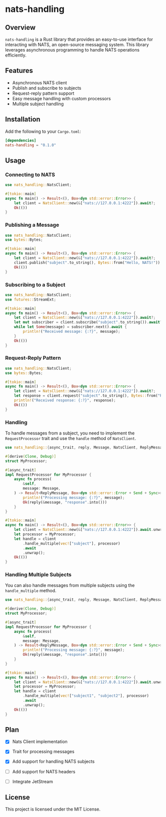 # nats-handling

## Overview

`nats-handling` is a Rust library that provides an easy-to-use interface for interacting with NATS, an open-source messaging system. This library leverages asynchronous programming to handle NATS operations efficiently.

## Features

- Asynchronous NATS client
- Publish and subscribe to subjects
- Request-reply pattern support
- Easy message handling with custom processors
- Multiple subject handling

## Installation

Add the following to your `Cargo.toml`:

```toml
[dependencies]
nats-handling = "0.1.0"
```

## Usage

### Connecting to NATS

```rust
use nats_handling::NatsClient;

#[tokio::main]
async fn main() -> Result<(), Box<dyn std::error::Error>> {
    let client = NatsClient::new(&["nats://127.0.0.1:4222"]).await?;
    Ok(())
}
```

### Publishing a Message

```rust
use nats_handling::NatsClient;
use bytes::Bytes;

#[tokio::main]
async fn main() -> Result<(), Box<dyn std::error::Error>> {
    let client = NatsClient::new(&["nats://127.0.0.1:4222"]).await?;
    client.publish("subject".to_string(), Bytes::from("Hello, NATS!")).await?;
    Ok(())
}
```

### Subscribing to a Subject

```rust
use nats_handling::NatsClient;
use futures::StreamExt;

#[tokio::main]
async fn main() -> Result<(), Box<dyn std::error::Error>> {
    let client = NatsClient::new(&["nats://127.0.0.1:4222"]).await?;
    let mut subscriber = client.subscribe("subject".to_string()).await?;
    while let Some(message) = subscriber.next().await {
        println!("Received message: {:?}", message);
    }
    Ok(())
}
```

### Request-Reply Pattern

```rust
use nats_handling::NatsClient;
use bytes::Bytes;

#[tokio::main]
async fn main() -> Result<(), Box<dyn std::error::Error>> {
    let client = NatsClient::new(&["nats://127.0.0.1:4222"]).await?;
    let response = client.request("subject".to_string(), Bytes::from("Request")).await?;
    println!("Received response: {:?}", response);
    Ok(())
}
```

### Handling

To handle messages from a subject, you need to implement the `RequestProcessor` trait and use the `handle` method of `NatsClient`.

```rust
use nats_handling::{async_trait, reply, Message, NatsClient, ReplyMessage, RequestProcessor};

#[derive(Clone, Debug)]
struct MyProcessor;

#[async_trait]
impl RequestProcessor for MyProcessor {
    async fn process(
        &self,
        message: Message,
    ) -> Result<ReplyMessage, Box<dyn std::error::Error + Send + Sync>> {
        println!("Processing message: {:?}", message);
        Ok(reply(&message, "response".into()))
    }
}

#[tokio::main]
async fn main() -> Result<(), Box<dyn std::error::Error>> {
    let client = NatsClient::new(&["nats://127.0.0.1:4222"]).await.unwrap();
    let processor = MyProcessor;
    let handle = client
        .handle_multiple(vec!["subject"], processor)
        .await
        .unwrap();
    Ok(())
}

```

### Handling Multiple Subjects

You can also handle messages from multiple subjects using the `handle_multiple` method.

```rust
use nats_handling::{async_trait, reply, Message, NatsClient, ReplyMessage, RequestProcessor};

#[derive(Clone, Debug)]
struct MyProcessor;

#[async_trait]
impl RequestProcessor for MyProcessor {
    async fn process(
        &self,
        message: Message,
    ) -> Result<ReplyMessage, Box<dyn std::error::Error + Send + Sync>> {
        println!("Processing message: {:?}", message);
        Ok(reply(&message, "response".into()))
    }
}

#[tokio::main]
async fn main() -> Result<(), Box<dyn std::error::Error>> {
    let client = NatsClient::new(&["nats://127.0.0.1:4222"]).await.unwrap();
    let processor = MyProcessor;
    let handle = client
        .handle_multiple(vec!["subject1", "subject2"], processor)
        .await
        .unwrap();
    Ok(())
}

```

## Plan
- [x] Nats Client implementation
- [x] Trait for processing messages
- [x] Add support for handling NATS subjects
- [ ] Add support for NATS headers
- [ ] Integrate JetStream


## License

This project is licensed under the MIT License.

